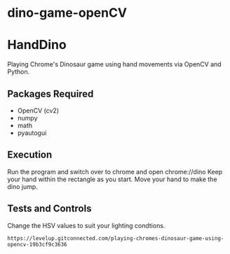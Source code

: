 # dino-game-openCV

# HandDino
Playing Chrome's Dinosaur game using hand movements via OpenCV and Python.

## Packages Required
* OpenCV (cv2)
* numpy
* math
* pyautogui

## Execution
Run the program and switch over to chrome and open chrome://dino
Keep your hand within the rectangle as you start. Move your hand to make the dino jump.

## Tests and Controls

Change the HSV values to suit your lighting condtions. 


    https://levelup.gitconnected.com/playing-chromes-dinosaur-game-using-opencv-19b3cf9c3636